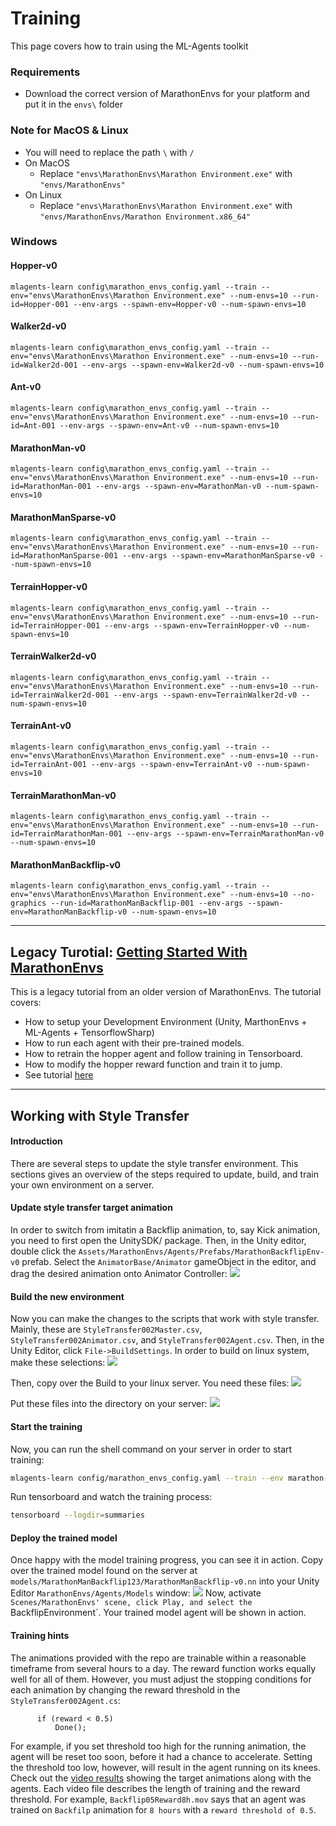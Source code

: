 # Training

This page covers how to train using the ML-Agents toolkit

### Requirements

* Download the correct version of MarathonEnvs for your platform and put it in the `envs\` folder

### Note for MacOS & Linux

* You will need to replace the path `\` with `/`
* On MacOS
  * Replace `"envs\MarathonEnvs\Marathon Environment.exe"` with `"envs/MarathonEnvs"`
* On Linux
  * Replace `"envs\MarathonEnvs\Marathon Environment.exe"` with `"envs/MarathonEnvs/Marathon Environment.x86_64"`

### Windows

#### Hopper-v0

``` shell
mlagents-learn config\marathon_envs_config.yaml --train --env="envs\MarathonEnvs\Marathon Environment.exe" --num-envs=10 --run-id=Hopper-001 --env-args --spawn-env=Hopper-v0 --num-spawn-envs=10
```

#### Walker2d-v0

``` shell
mlagents-learn config\marathon_envs_config.yaml --train --env="envs\MarathonEnvs\Marathon Environment.exe" --num-envs=10 --run-id=Walker2d-001 --env-args --spawn-env=Walker2d-v0 --num-spawn-envs=10
```

#### Ant-v0

``` shell
mlagents-learn config\marathon_envs_config.yaml --train --env="envs\MarathonEnvs\Marathon Environment.exe" --num-envs=10 --run-id=Ant-001 --env-args --spawn-env=Ant-v0 --num-spawn-envs=10
```

#### MarathonMan-v0

``` shell
mlagents-learn config\marathon_envs_config.yaml --train --env="envs\MarathonEnvs\Marathon Environment.exe" --num-envs=10 --run-id=MarathonMan-001 --env-args --spawn-env=MarathonMan-v0 --num-spawn-envs=10
```

#### MarathonManSparse-v0

``` shell
mlagents-learn config\marathon_envs_config.yaml --train --env="envs\MarathonEnvs\Marathon Environment.exe" --num-envs=10 --run-id=MarathonManSparse-001 --env-args --spawn-env=MarathonManSparse-v0 --num-spawn-envs=10
```

#### TerrainHopper-v0

``` shell
mlagents-learn config\marathon_envs_config.yaml --train --env="envs\MarathonEnvs\Marathon Environment.exe" --num-envs=10 --run-id=TerrainHopper-001 --env-args --spawn-env=TerrainHopper-v0 --num-spawn-envs=10
```

#### TerrainWalker2d-v0

``` shell
mlagents-learn config\marathon_envs_config.yaml --train --env="envs\MarathonEnvs\Marathon Environment.exe" --num-envs=10 --run-id=TerrainWalker2d-001 --env-args --spawn-env=TerrainWalker2d-v0 --num-spawn-envs=10
```

#### TerrainAnt-v0

``` shell
mlagents-learn config\marathon_envs_config.yaml --train --env="envs\MarathonEnvs\Marathon Environment.exe" --num-envs=10 --run-id=TerrainAnt-001 --env-args --spawn-env=TerrainAnt-v0 --num-spawn-envs=10
```

#### TerrainMarathonMan-v0

``` shell
mlagents-learn config\marathon_envs_config.yaml --train --env="envs\MarathonEnvs\Marathon Environment.exe" --num-envs=10 --run-id=TerrainMarathonMan-001 --env-args --spawn-env=TerrainMarathonMan-v0 --num-spawn-envs=10
```


#### MarathonManBackflip-v0

``` shell
mlagents-learn config\marathon_envs_config.yaml --train --env="envs\MarathonEnvs\Marathon Environment.exe" --num-envs=10 --no-graphics --run-id=MarathonManBackflip-001 --env-args --spawn-env=MarathonManBackflip-v0 --num-spawn-envs=10
```
----

## Legacy Turotial: [Getting Started With MarathonEnvs](https://towardsdatascience.com/gettingstartedwithmarathonenvs-v0-5-0a-c1054a0b540c)

This is a legacy tutorial from an older version of MarathonEnvs. The tutorial covers:

* How to setup your Development Environment (Unity, MarthonEnvs + ML-Agents + TensorflowSharp)
* How to run each agent with their pre-trained models.
* How to retrain the hopper agent and follow training in Tensorboard.
* How to modify the hopper reward function and train it to jump.
* See tutorial [here](https://towardsdatascience.com/gettingstartedwithmarathonenvs-v0-5-0a-c1054a0b540c)
----


## Working with Style Transfer  

#### Introduction
There are several steps to update the style transfer environment. This sections gives an overview of the 
steps required to update, build, and train your own environment on a server. 

#### Update style transfer target animation
In order to switch from imitatin a Backflip animation, to, say Kick animation, you need to 
first open the UnitySDK/ package. Then, in the Unity editor, double click the 
`Assets/MarathonEnvs/Agents/Prefabs/MarathonBackflipEnv-v0` prefab. Select the `AnimatorBase/Animator`
gameObject in the editor, and drag the desired animation onto Animator Controller: 
![](images/StyleTransferAnimatorControllerSwitch.png)

#### Build the new environment
Now you can make the changes to the scripts that work with style transfer. Mainly, these are 
`StyleTransfer002Master.csv`, `StyleTransfer002Animator.csv`, and `StyleTransfer002Agent.csv`. Then, in the 
Unity Editor, click `File->BuildSettings`. In order to build on linux system, make these selections:
![](images/BuildSettings.png)

Then, copy over the Build to your linux server. You need these files: 
![](images/BuildDirectory.png)

Put these files into the directory on your server:
![](images/ServerDirectory.png)

#### Start the training
Now, you can run the shell command on your server in order to start training: 
``` bash
mlagents-learn config/marathon_envs_config.yaml --train --env marathon-envs/marathon_envs/envs/MarathonEnvsLinux/MarathonEnvsLinux.x86_64 --num-envs=7 --run-id=MarathonManBackflip123 --load --no-graphics --env-args --spawn-env=MarathonManBackflip-v0 --num-spawn-envs=100
```
Run tensorboard and watch the training process: 
``` bash
tensorboard --logdir=summaries
```

#### Deploy the trained model
Once happy with the model training progress, you can see it in action. Copy over the trained model found
on the server at `models/MarathonManBackflip123/MarathonManBackflip-v0.nn` into your Unity Editor 
`MarathonEnvs/Agents/Models` window:
![](images/ModelsDirectory.png)
Now, activate `Scenes/MarathonEnvs' scene, click Play, and select the `BackflipEnvironment`. Your trained
model agent will be shown in action. 

#### Training hints
The animations provided with the repo are trainable within a reasonable timeframe from several hours to 
a day. The reward function works equally well for all of them. However, you must adjust the stopping 
conditions for each animation by changing the reward threshold in the `StyleTransfer002Agent.cs`:
  ``` 
		if (reward < 0.5)
			Done();
```
For example, if you set threshold too high for the running animation, the agent will be reset too soon, 
before it had a chance to accelerate. Setting the threshold too low, however, will result in the agent
running on its knees. Check out the [video results](https://www.youtube.com/playlist?list=PLX7INEUkOHp-uXg6xhqDWuDT4ENb6sSWA) 
showing the target animations along with the agents. Each video file describes the length of training
and the reward threshold. For example, 
`Backflip05Reward8h.mov` says that an agent was trained on `Backfilp` animation for `8 hours` with a 
`reward threshold of 0.5`.
